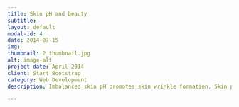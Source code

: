 ```yaml
---
title: Skin pH and beauty
subtitle: 
layout: default
modal-id: 4
date: 2014-07-15
img: 
thumbnail: 2_thumbnail.jpg
alt: image-alt
project-date: April 2014
client: Start Bootstrap
category: Web Development
description: Imbalanced skin pH promotes skin wrinkle formation. Skin pH affects stratum corneum integrity, cohesion, and desquamation, and affects body odor. 

---
```

